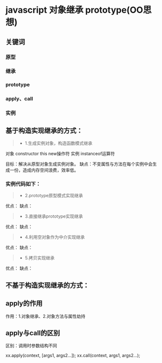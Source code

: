 <!--
 * @Descripttion: 
 * @version: 
 * @Author: wenq
 * @Date: 2020-01-20 22:20:27
 * @LastEditors  : wenq
 * @LastEditTime : 2020-01-20 22:24:37
 -->
# javascript 对象继承 prototype(OO思想)

## 关键词
### **原型**
### **继承**
### **prototype**
### **apply、call**
### **实例**


## 基于构造实现继承的方式：

> * 1.生成实例对象，构造函数模式继承

对象 constructor this new操作符 实例
instanceof运算符

目标：解决从原型对象生成实例对象。
缺点：不变属性与方法在每个实例中会生成一份，造成内存空间浪费，效率低。

### 实例代码如下：

> * 2.prototype原型模式实现继承

优点：
缺点：

> * 3.直接继承prototype实现继承

优点：
缺点：

> * 4.利用空对象作为中介实现继承

优点：
缺点：

> * 5.拷贝实现继承

优点：
缺点：


## 不基于构造实现继承的方式：

## apply的作用

作用：1.对象继承、2.对象方法与属性劫持

## apply与call的区别

区别：调用时参数结构不同

xx.apply(context, [args1, args2...]);
xx.call(context, args1, args2...);
